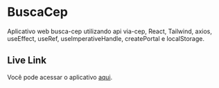 # BuscaCep

Aplicativo web busca-cep utilizando api via-cep, React, Tailwind, axios, useEffect, useRef, useImperativeHandle, createPortal e localStorage.

## Live Link

Você pode acessar o aplicativo [aqui](https://ultra-busca-cep.netlify.app/).